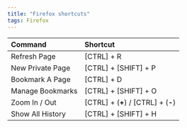 ```yaml
---
title: "Firefox shortcuts"
tags: Firefox
---
```



| Command          | Shortcut |
| :----------------| :--------|
| Refresh Page     | [CTRL] + R |
| New Private Page | [CTRL] + [SHIFT] + P |
| Bookmark A Page  | [CTRL] + D |
| Manage Bookmarks | [CTRL] + [SHIFT] + O |
| Zoom In / Out    | [CTRL] + (**+**) / [CTRL] + (**-**) |
| Show All History | [CTRL] + [SHIFT] + H |

